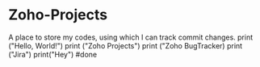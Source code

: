 # Zoho-Projects
A place to store my codes, using which I can track commit changes.
print ("Hello, World!")
print ("Zoho Projects")
print ("Zoho BugTracker)
print ("Jira")
print("Hey")
#done
